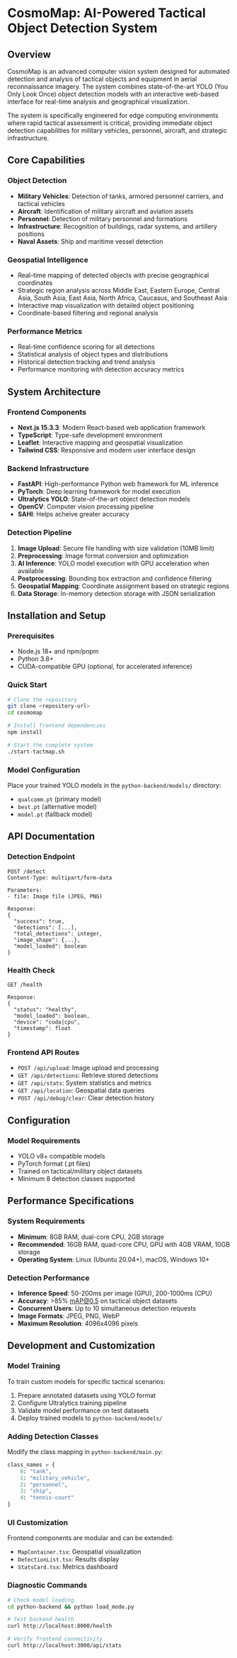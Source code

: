 # CosmoMap: AI-Powered Tactical Object Detection System

## Overview

CosmoMap is an advanced computer vision system designed for automated detection and analysis of tactical objects and equipment in aerial reconnaissance imagery. The system combines state-of-the-art YOLO (You Only Look Once) object detection models with an interactive web-based interface for real-time analysis and geographical visualization.

The system is specifically engineered for edge computing environments where rapid tactical assessment is critical, providing immediate object detection capabilities for military vehicles, personnel, aircraft, and strategic infrastructure.

## Core Capabilities

### Object Detection
- **Military Vehicles**: Detection of tanks, armored personnel carriers, and tactical vehicles
- **Aircraft**: Identification of military aircraft and aviation assets
- **Personnel**: Detection of military personnel and formations
- **Infrastructure**: Recognition of buildings, radar systems, and artillery positions
- **Naval Assets**: Ship and maritime vessel detection

### Geospatial Intelligence
- Real-time mapping of detected objects with precise geographical coordinates
- Strategic region analysis across Middle East, Eastern Europe, Central Asia, South Asia, East Asia, North Africa, Caucasus, and Southeast Asia
- Interactive map visualization with detailed object positioning
- Coordinate-based filtering and regional analysis

### Performance Metrics
- Real-time confidence scoring for all detections
- Statistical analysis of object types and distributions
- Historical detection tracking and trend analysis
- Performance monitoring with detection accuracy metrics

## System Architecture

### Frontend Components
- **Next.js 15.3.3**: Modern React-based web application framework
- **TypeScript**: Type-safe development environment
- **Leaflet**: Interactive mapping and geospatial visualization
- **Tailwind CSS**: Responsive and modern user interface design

### Backend Infrastructure
- **FastAPI**: High-performance Python web framework for ML inference
- **PyTorch**: Deep learning framework for model execution
- **Ultralytics YOLO**: State-of-the-art object detection models
- **OpenCV**: Computer vision processing pipeline
- **SAHI**: Helps acheive greater accuracy

### Detection Pipeline
1. **Image Upload**: Secure file handling with size validation (10MB limit)
2. **Preprocessing**: Image format conversion and optimization
3. **AI Inference**: YOLO model execution with GPU acceleration when available
4. **Postprocessing**: Bounding box extraction and confidence filtering
5. **Geospatial Mapping**: Coordinate assignment based on strategic regions
6. **Data Storage**: In-memory detection storage with JSON serialization

## Installation and Setup

### Prerequisites
- Node.js 18+ and npm/pnpm
- Python 3.8+
- CUDA-compatible GPU (optional, for accelerated inference)

### Quick Start
```bash
# Clone the repository
git clone <repository-url>
cd cosmomap

# Install frontend dependencies
npm install

# Start the complete system
./start-tactmap.sh
```

### Model Configuration
Place your trained YOLO models in the `python-backend/models/` directory:
- `qualcomm.pt` (primary model)
- `best.pt` (alternative model)
- `model.pt` (fallback model)

## API Documentation

### Detection Endpoint
```
POST /detect
Content-Type: multipart/form-data

Parameters:
- file: Image file (JPEG, PNG)

Response:
{
  "success": true,
  "detections": [...],
  "total_detections": integer,
  "image_shape": {...},
  "model_loaded": boolean
}
```

### Health Check
```
GET /health

Response:
{
  "status": "healthy",
  "model_loaded": boolean,
  "device": "cuda|cpu",
  "timestamp": float
}
```

### Frontend API Routes
- `POST /api/upload`: Image upload and processing
- `GET /api/detections`: Retrieve stored detections
- `GET /api/stats`: System statistics and metrics
- `GET /api/location`: Geospatial data queries
- `POST /api/debug/clear`: Clear detection history

## Configuration

### Model Requirements
- YOLO v8+ compatible models
- PyTorch format (.pt files)
- Trained on tactical/military object datasets
- Minimum 8 detection classes supported

## Performance Specifications

### System Requirements
- **Minimum**: 8GB RAM, dual-core CPU, 2GB storage
- **Recommended**: 16GB RAM, quad-core CPU, GPU with 4GB VRAM, 10GB storage
- **Operating System**: Linux (Ubuntu 20.04+), macOS, Windows 10+

### Detection Performance
- **Inference Speed**: 50-200ms per image (GPU), 200-1000ms (CPU)
- **Accuracy**: >85% mAP@0.5 on tactical object datasets
- **Concurrent Users**: Up to 10 simultaneous detection requests
- **Image Formats**: JPEG, PNG, WebP
- **Maximum Resolution**: 4096x4096 pixels

## Development and Customization

### Model Training
To train custom models for specific tactical scenarios:
1. Prepare annotated datasets using YOLO format
2. Configure Ultralytics training pipeline
3. Validate model performance on test datasets
4. Deploy trained models to `python-backend/models/`

### Adding Detection Classes
Modify the class mapping in `python-backend/main.py`:
```python
class_names = {
    0: "tank",
    1: "military_vehicle",
    2: "personnel",
    3: "ship",
    4: "tennis-court"
}
```

### UI Customization
Frontend components are modular and can be extended:
- `MapContainer.tsx`: Geospatial visualization
- `DetectionList.tsx`: Results display
- `StatsCard.tsx`: Metrics dashboard

### Diagnostic Commands
```bash
# Check model loading
cd python-backend && python load_mode.py

# Test backend health
curl http://localhost:8000/health

# Verify frontend connectivity
curl http://localhost:3000/api/stats
`